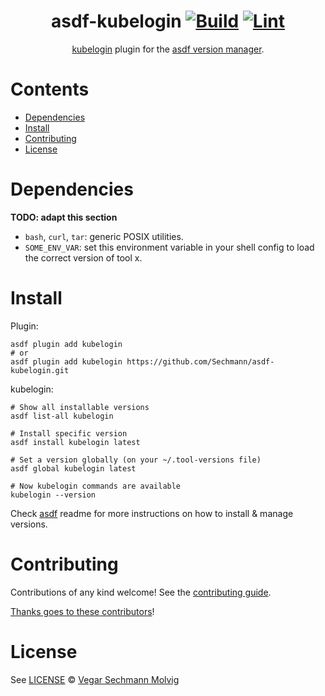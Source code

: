 <div align="center">

# asdf-kubelogin [![Build](https://github.com/Sechmann/asdf-kubelogin/actions/workflows/build.yml/badge.svg)](https://github.com/Sechmann/asdf-kubelogin/actions/workflows/build.yml) [![Lint](https://github.com/Sechmann/asdf-kubelogin/actions/workflows/lint.yml/badge.svg)](https://github.com/Sechmann/asdf-kubelogin/actions/workflows/lint.yml)


[kubelogin](https://github.com/Azure/kubelogin) plugin for the [asdf version manager](https://asdf-vm.com).

</div>

# Contents

- [Dependencies](#dependencies)
- [Install](#install)
- [Contributing](#contributing)
- [License](#license)

# Dependencies

**TODO: adapt this section**

- `bash`, `curl`, `tar`: generic POSIX utilities.
- `SOME_ENV_VAR`: set this environment variable in your shell config to load the correct version of tool x.

# Install

Plugin:

```shell
asdf plugin add kubelogin
# or
asdf plugin add kubelogin https://github.com/Sechmann/asdf-kubelogin.git
```

kubelogin:

```shell
# Show all installable versions
asdf list-all kubelogin

# Install specific version
asdf install kubelogin latest

# Set a version globally (on your ~/.tool-versions file)
asdf global kubelogin latest

# Now kubelogin commands are available
kubelogin --version
```

Check [asdf](https://github.com/asdf-vm/asdf) readme for more instructions on how to
install & manage versions.

# Contributing

Contributions of any kind welcome! See the [contributing guide](contributing.md).

[Thanks goes to these contributors](https://github.com/Sechmann/asdf-kubelogin/graphs/contributors)!

# License

See [LICENSE](LICENSE) © [Vegar Sechmann Molvig](https://github.com/Sechmann/)

